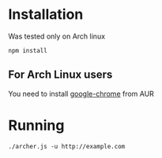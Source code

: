 # Installation

Was tested only on Arch linux

```
npm install
```

## For Arch Linux users

You need to install [google-chrome](https://aur.archlinux.org/packages/google-chrome/) from AUR

# Running

```
./archer.js -u http://example.com
```